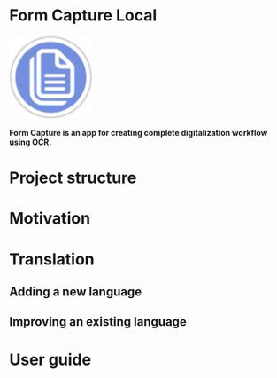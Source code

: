 # Form Capture Local
<img src="https://github.com/MichalMoudry/formcapture-local/blob/main/assets/formcapture-icon.svg" alt="Form Capture application logo" width="150" />

**Form Capture is an app for creating complete digitalization workflow using OCR.**

# Project structure

# Motivation


# Translation

## Adding a new language

## Improving an existing language


# User guide
